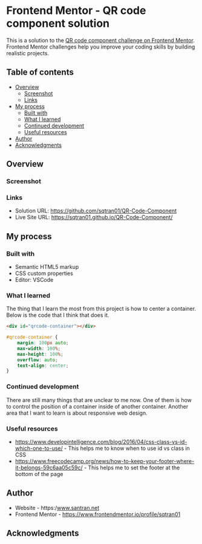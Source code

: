 # Frontend Mentor - QR code component solution

This is a solution to the [QR code component challenge on Frontend Mentor](https://www.frontendmentor.io/challenges/qr-code-component-iux_sIO_H). Frontend Mentor challenges help you improve your coding skills by building realistic projects. 

## Table of contents

- [Overview](#overview)
  - [Screenshot](#screenshot)
  - [Links](#links)
- [My process](#my-process)
  - [Built with](#built-with)
  - [What I learned](#what-i-learned)
  - [Continued development](#continued-development)
  - [Useful resources](#useful-resources)
- [Author](#author)
- [Acknowledgments](#acknowledgments)

## Overview

### Screenshot

### Links

- Solution URL: https://github.com/sqtran01/QR-Code-Component
- Live Site URL: https://sqtran01.github.io/QR-Code-Component/

## My process

### Built with

- Semantic HTML5 markup
- CSS custom properties
- Editor: VSCode

### What I learned
The thing that I learn the most from this project is how to center a container. Below is the code that I think that does it.

```html
<div id="qrcode-container"></div>
```
```css
#qrcode-container {
    margin: 100px auto;
    max-width: 100%;
    max-height: 100%;
    overflow: auto;
    text-align: center;
}
```

### Continued development

There are still many things that are unclear to me now. One of them is how to control the position of a container inside of another container. Another area that I want to learn is about responsive web design.

### Useful resources

- https://www.developintelligence.com/blog/2016/04/css-class-vs-id-which-one-to-use/ - This helps me to know when to use id vs class in CSS
- https://www.freecodecamp.org/news/how-to-keep-your-footer-where-it-belongs-59c6aa05c59c/ - This helps me to set the footer at the bottom of the page

## Author

- Website - https:/www.santran.net
- Frontend Mentor - https://www.frontendmentor.io/profile/sqtran01

## Acknowledgments

